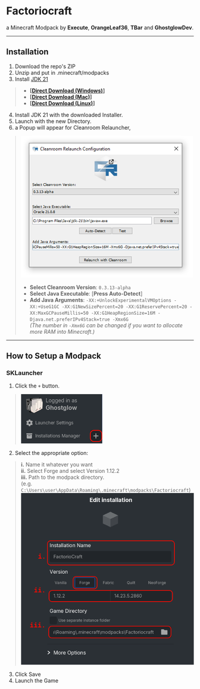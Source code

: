 # Factoriocraft
a Minecraft Modpack by **Execute**, **OrangeLeaf36**, **TBar** and **GhostglowDev**.

---

## Installation
1. Download the repo's ZIP
2. Unzip and put in .minecraft/modpacks
3. Install [JDK 21](https://www.oracle.com/java/technologies/downloads/#jdk21-windows) 
> - __[[Direct Download (Windows)](https://download.oracle.com/java/21/latest/jdk-21_windows-x64_bin.exe)]__ <br>
> - __[[Direct Download (Mac)](https://download.oracle.com/java/21/latest/jdk-21_macos-x64_bin.dmg)]__ <br>
> - __[[Direct Download (Linux)](https://download.oracle.com/java/21/latest/jdk-21_linux-x64_bin.tar.gz)]__ <br>
4. Install JDK 21 with the downloaded Installer.
5. Launch with the new Directory.
6. a Popup will appear for Cleanroom Relauncher,
> ![Cleanroom Relauncher Config](image.png)
> - **Select Cleanroom Version**: `0.3.13-alpha`
> - **Select Java Executable**: [**Press Auto-Detect**]
> - **Add Java Arguments**: `-XX:+UnlockExperimentalVMOptions -XX:+UseG1GC -XX:G1NewSizePercent=20 -XX:G1ReservePercent=20 -XX:MaxGCPauseMillis=50 -XX:G1HeapRegionSize=16M -Djava.net.preferIPv4Stack=true -Xmx6G` <br> *(The number in `-Xmx6G` can be changed if you want to allocate more RAM into Minecraft.)*
 
---

## How to Setup a Modpack
### SKLauncher
1. Click the `+` button. 
> ![](image-1.png)
2. Select the appropriate option:
>    **i.**   Name it whatever you want <br>
>    **ii.**  Select Forge and select Version 1.12.2 <br>
>    **iii.** Path to the modpack directory. <br>
>        (e.g. `C:\Users\user\AppData\Roaming\.minecraft\modpacks\Factoriocraft`)
> ![](image-2.png)
3. Click Save
4. Launch the Game